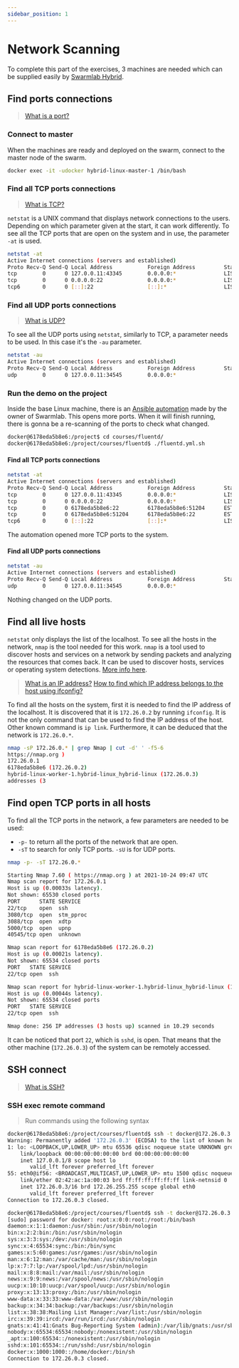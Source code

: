 ```yaml
---
sidebar_position: 1
---
```


# Network Scanning

To complete this part of the exercises, 3 machines are needed which can be supplied easily by [Swarmlab Hybrid](https://git.swarmlab.io:3000/zeus/swarmlab-hybrid).

## Find ports connections

> [What is a port?](https://www.cloudflare.com/learning/network-layer/what-is-a-computer-port/)

### Connect to master

When the machines are ready and deployed on the swarm, connect to the master node of the swarm.

```bash
docker exec -it -udocker hybrid-linux-master-1 /bin/bash
```

### Find all TCP ports connections

> [What is TCP?](https://en.wikipedia.org/wiki/Transmission_Control_Protocol)

``netstat`` is a UNIX command that displays network connections to the users. Depending on which parameter given at the start, it can work differently.
To see all the TCP ports that are open on the system and in use, the parameter ``-at`` is used.

```bash
netstat -at
Active Internet connections (servers and established)
Proto Recv-Q Send-Q Local Address           Foreign Address         State
tcp        0      0 127.0.0.11:43345        0.0.0.0:*               LISTEN
tcp        0      0 0.0.0.0:22              0.0.0.0:*               LISTEN
tcp6       0      0 [::]:22                 [::]:*                  LISTEN
```

### Find all UDP ports connections

> [What is UDP?](https://en.wikipedia.org/wiki/User_Datagram_Protocol)

To see all the UDP ports using ``netstat``, similarly to TCP, a parameter needs to be used. In this case it's the ``-au`` parameter.

```bash
netstat -au
Active Internet connections (servers and established)
Proto Recv-Q Send-Q Local Address           Foreign Address         State
udp        0      0 127.0.0.11:34545        0.0.0.0:*
```

### Run the demo on the project

Inside the base Linux machine, there is an [Ansible automation](https://www.ansible.com) made by the owner of Swarmlab.
This opens more ports. When it will finish running, there is gonna be a re-scanning of the ports to check what changed.

```bash
docker@6178eda5b8e6:/project$ cd courses/fluentd/
docker@6178eda5b8e6:/project/courses/fluentd$ ./fluentd.yml.sh
```

#### Find all TCP ports connections

```bash
netstat -at
Active Internet connections (servers and established)
Proto Recv-Q Send-Q Local Address           Foreign Address         State
tcp        0      0 127.0.0.11:43345        0.0.0.0:*               LISTEN
tcp        0      0 0.0.0.0:22              0.0.0.0:*               LISTEN
tcp        0      0 6178eda5b8e6:22         6178eda5b8e6:51204      ESTABLISHED
tcp        0      0 6178eda5b8e6:51204      6178eda5b8e6:22         ESTABLISHED
tcp6       0      0 [::]:22                 [::]:*                  LISTEN
```

The automation opened more TCP ports to the system.

#### Find all UDP ports connections

```bash
netstat -au
Active Internet connections (servers and established)
Proto Recv-Q Send-Q Local Address           Foreign Address         State
udp        0      0 127.0.0.11:34545        0.0.0.0:*
```

Nothing changed on the UDP ports.

## Find all live hosts

``netstat`` only displays the list of the localhost. To see all the hosts in the network, ``nmap`` is the tool needed for this work.
``nmap`` is a tool used to discover hosts and services on a network by sending packets and analyzing the resources that comes back. It can be used to discover hosts, services or operating system detections. [More info here](https://nmap.org).

> [What is an IP address?](https://en.wikipedia.org/wiki/IP_address)
> [How to find which IP address belongs to the host using ifconfig?](https://www.computerhope.com/unix/uifconfi.htm)

To find all the hosts on the system, first it is needed to find the IP address of the localhost. It is discovered that it is ``172.26.0.2`` by running ``ifconfig``. It is not the only command that can be used to find the IP address of the host. Other known command is ``ip link``.
Furthermore, it can be deduced that the network is ``172.26.0.*``.

```bash
nmap -sP 172.26.0.* | grep Nmap | cut -d' ' -f5-6
https://nmap.org )
172.26.0.1
6178eda5b8e6 (172.26.0.2)
hybrid-linux-worker-1.hybrid-linux_hybrid-linux (172.26.0.3)
addresses (3
```

## Find open TCP ports in all hosts

To find all the TCP ports in the network, a few parameters are needed to be used:

- ``-p-`` to return all the ports of the network that are open.
- ``-sT`` to search for only TCP ports. ``-sU`` is for UDP ports.

```bash
nmap -p- -sT 172.26.0.*

Starting Nmap 7.60 ( https://nmap.org ) at 2021-10-24 09:47 UTC
Nmap scan report for 172.26.0.1
Host is up (0.00033s latency).
Not shown: 65530 closed ports
PORT      STATE SERVICE
22/tcp    open  ssh
3080/tcp  open  stm_pproc
3088/tcp  open  xdtp
5000/tcp  open  upnp
40545/tcp open  unknown

Nmap scan report for 6178eda5b8e6 (172.26.0.2)
Host is up (0.00021s latency).
Not shown: 65534 closed ports
PORT   STATE SERVICE
22/tcp open  ssh

Nmap scan report for hybrid-linux-worker-1.hybrid-linux_hybrid-linux (172.26.0.3)
Host is up (0.00044s latency).
Not shown: 65534 closed ports
PORT   STATE SERVICE
22/tcp open  ssh

Nmap done: 256 IP addresses (3 hosts up) scanned in 10.29 seconds
```

It can be noticed that port ``22``, which is ``sshd``, is open. That means that the other machine (``172.26.0.3``) of the system can be remotely accessed.

## SSH connect

> [What is SSH?](https://en.wikipedia.org/wiki/Secure_Shell)

### SSH exec remote command

> Run commands using the following syntax

```bash
docker@6178eda5b8e6:/project/courses/fluentd$ ssh -t docker@172.26.0.3 'ip a'
Warning: Permanently added '172.26.0.3' (ECDSA) to the list of known hosts.
1: lo: <LOOPBACK,UP,LOWER_UP> mtu 65536 qdisc noqueue state UNKNOWN group default qlen 1000
    link/loopback 00:00:00:00:00:00 brd 00:00:00:00:00:00
    inet 127.0.0.1/8 scope host lo
       valid_lft forever preferred_lft forever
55: eth0@if56: <BROADCAST,MULTICAST,UP,LOWER_UP> mtu 1500 qdisc noqueue state UP group default
    link/ether 02:42:ac:1a:00:03 brd ff:ff:ff:ff:ff:ff link-netnsid 0
    inet 172.26.0.3/16 brd 172.26.255.255 scope global eth0
       valid_lft forever preferred_lft forever
Connection to 172.26.0.3 closed.

docker@6178eda5b8e6:/project/courses/fluentd$ ssh -t docker@172.26.0.3 'echo docker | sudo -S cat /etc/passwd'
[sudo] password for docker: root:x:0:0:root:/root:/bin/bash
daemon:x:1:1:daemon:/usr/sbin:/usr/sbin/nologin
bin:x:2:2:bin:/bin:/usr/sbin/nologin
sys:x:3:3:sys:/dev:/usr/sbin/nologin
sync:x:4:65534:sync:/bin:/bin/sync
games:x:5:60:games:/usr/games:/usr/sbin/nologin
man:x:6:12:man:/var/cache/man:/usr/sbin/nologin
lp:x:7:7:lp:/var/spool/lpd:/usr/sbin/nologin
mail:x:8:8:mail:/var/mail:/usr/sbin/nologin
news:x:9:9:news:/var/spool/news:/usr/sbin/nologin
uucp:x:10:10:uucp:/var/spool/uucp:/usr/sbin/nologin
proxy:x:13:13:proxy:/bin:/usr/sbin/nologin
www-data:x:33:33:www-data:/var/www:/usr/sbin/nologin
backup:x:34:34:backup:/var/backups:/usr/sbin/nologin
list:x:38:38:Mailing List Manager:/var/list:/usr/sbin/nologin
irc:x:39:39:ircd:/var/run/ircd:/usr/sbin/nologin
gnats:x:41:41:Gnats Bug-Reporting System (admin):/var/lib/gnats:/usr/sbin/nologin
nobody:x:65534:65534:nobody:/nonexistent:/usr/sbin/nologin
_apt:x:100:65534::/nonexistent:/usr/sbin/nologin
sshd:x:101:65534::/run/sshd:/usr/sbin/nologin
docker:x:1000:1000::/home/docker:/bin/sh
Connection to 172.26.0.3 closed.
```

